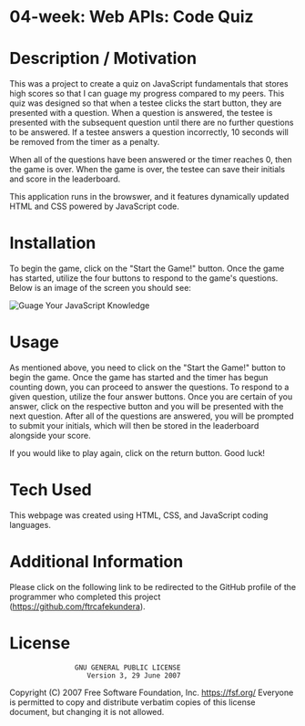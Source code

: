 # 04-week: Web APIs: Code Quiz

# Description / Motivation

This was a project to create a quiz on JavaScript fundamentals that stores high scores so that I can guage my progress compared to my peers. This quiz was designed so that when a testee clicks the start button, they are presented with a question. When a question is answered, the testee is presented with the subsequent question until there are no further questions to be answered. If a testee answers a question incorrectly, 10 seconds will be removed from the timer as a penalty.

When all of the questions have been answered or the timer reaches 0, then the game is over. When the game is over, the testee can save their initials and score in the leaderboard.

This application runs in the browswer, and it features dynamically updated HTML and CSS powered by JavaScript code.

# Installation

To begin the game, click on the "Start the Game!" button. Once the game has started, utilize the four buttons to respond to the game's questions. Below is an image of the screen you should see:

![Guage Your JavaScript Knowledge](https://user-images.githubusercontent.com/71603259/97099100-5216e800-165b-11eb-9b5d-e251bc14fb42.GIF)

# Usage

As mentioned above, you need to click on the "Start the Game!" button to begin the game. Once the game has started and the timer has begun counting down, you can proceed to answer the questions. To respond to a given question, utilize the four answer buttons. Once you are certain of you answer, click on the respective button and you will be presented with the next question. After all of the questions are answered, you will be prompted to submit your initials, which will then be stored in the leaderboard alongside your score.

If you would like to play again, click on the return button. Good luck!

# Tech Used

This webpage was created using HTML, CSS, and JavaScript coding languages.

# Additional Information

Please click on the following link to be redirected to the GitHub profile of the programmer who completed this project (https://github.com/ftrcafekundera).

# License
                    GNU GENERAL PUBLIC LICENSE
                       Version 3, 29 June 2007

 Copyright (C) 2007 Free Software Foundation, Inc. <https://fsf.org/>
 Everyone is permitted to copy and distribute verbatim copies
 of this license document, but changing it is not allowed.
